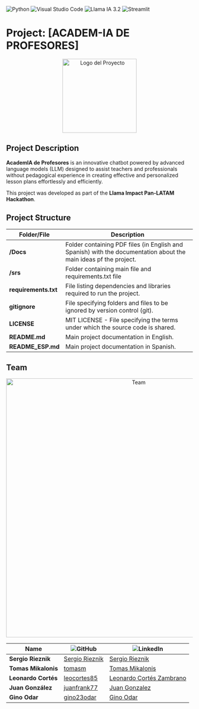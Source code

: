 ![Python](https://img.shields.io/badge/Python-3776AB?style=flat&logo=python&logoColor=white)
![Visual Studio Code](https://img.shields.io/badge/Visual_Studio_Code-007ACC?style=flat&logo=visual-studio-code&logoColor=white)
![Llama IA 3.2](https://img.shields.io/badge/Llama%20IA%203.2-FF9900?style=flat&logo=pytorch&logoColor=white)
![Streamlit](https://img.shields.io/badge/Streamlit-FF4B4B?style=flat&logo=streamlit&logoColor=white)


# Project: [ACADEM-IA DE PROFESORES]

<p align="center">
  <img src="https://drive.google.com/uc?export=view&id=18dntlBui6z--fLlvf0dJRJb9MVA_-y_4" alt="Logo del Proyecto" width="200">
</p>

## Project Description

**AcademIA de Profesores** is an innovative chatbot powered by advanced language models (LLM) designed to assist teachers and professionals without pedagogical experience in creating effective and personalized lesson plans effortlessly and efficiently.

This project was developed as part of the **Llama Impact Pan-LATAM Hackathon**.


## Project Structure

| Folder/File              | Description                                                                                  |
| ------------------------ | -------------------------------------------------------------------------------------------- |
| **/Docs**                | Folder containing PDF files (in English and Spanish) with the documentation about the main ideas pf the project.|
| **/srs**                 | Folder containing main file and  requirements.txt file |
| **requirements.txt**     | File listing dependencies and libraries required to run the project.                           |
| **gitignore**            | File specifying folders and files to be ignored by version control (git).                      |
| **LICENSE**              | MIT LICENSE - File specifying the terms under which the source code is shared.                 |
| **README.md**            | Main project documentation in English.                                                         |
| **README_ESP.md**        | Main project documentation in Spanish.                                                         |



## Team

<p align="center">
  <img src="https://drive.google.com/uc?export=view&id=1h6T9oYLD-UYUX2pfSJ7e7nDict1klE5I" alt="Team" width="700">
</p>



| Name                     | ![GitHub](https://img.shields.io/badge/GitHub-181717?style=flat-square&logo=github&logoColor=white)|![LinkedIn](https://img.shields.io/badge/linkedin-%231DA1F2.svg?style=for-the-badge&logo=linkedin&logoColor=white)                |
| ------------------------ | ----------------------------------------- | -------------------------------- |
| **Sergio Rieznik**      | [Sergio Rieznik](https://github.com/) |[Sergio Rieznik](https://www.linkedin.com/in/sergiorieznik/)|
| **Tomas Mikalonis**       |[tomasm](https://github.com/) |[Tomas Mikalonis](https://www.linkedin.com/in/tomas-mikalonis/)  |
| **Leonardo Cortés**         |[leocortes85](https://github.com/leocortes85/)  |[Leonardo Cortés Zambrano](https://www.linkedin.com/in/leonardo-cort%C3%A9s-zambrano/)|
| **Juan González**         |[juanfrank77](https://github.com/juanfrank77/)  |[Juan Gonzalez](https://www.linkedin.com/in/juanfrank77/)|
| **Gino Odar**         |[gino23odar](https://github.com/gino23odar/)  |[Gino Odar](https://www.linkedin.com/in/gino-odar/)|



